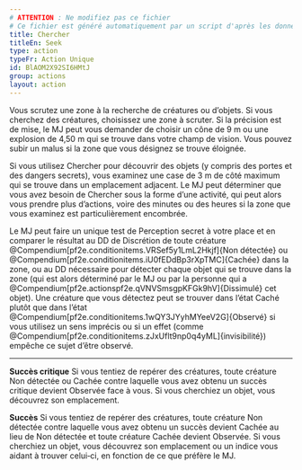 ```yaml
---
# ATTENTION : Ne modifiez pas ce fichier
# Ce fichier est généré automatiquement par un script d'après les données du module Foundry VTT officiel et de sa traduction
title: Chercher
titleEn: Seek
type: action
typeFr: Action Unique
id: BlAOM2X92SI6HMtJ
group: actions
layout: action
---
```

Vous scrutez une zone à la recherche de créatures ou d’objets. Si vous cherchez des créatures, choisissez une zone à scruter. Si la précision est de mise, le MJ peut vous demander de choisir un cône de 9 m ou une explosion de 4,50 m qui se trouve dans votre champ de vision. Vous pouvez subir un malus si la zone que vous désignez se trouve éloignée. 

Si vous utilisez Chercher pour découvrir des objets (y compris des portes et des dangers secrets), vous examinez une case de 3 m de côté maximum qui se trouve dans un emplacement adjacent. Le MJ peut déterminer que vous avez besoin de Chercher sous la forme d’une activité, qui peut alors vous prendre plus d’actions, voire des minutes ou des heures si la zone que vous examinez est particulièrement encombrée.

Le MJ peut faire un unique test de <pf2-action action='seek' glyph='A'>Perception</pf2-action> secret à votre place et en comparer le résultat au DD de Discrétion de toute créature  @Compendium[pf2e.conditionitems.VRSef5y1LmL2Hkjf]{Non détectée} ou @Compendium[pf2e.conditionitems.iU0fEDdBp3rXpTMC]{Cachée} dans la zone, ou au DD nécessaire pour détecter chaque objet qui se trouve dans la zone (qui est alors déterminé par le MJ ou par la personne qui a @Compendium[pf2e.actionspf2e.qVNVSmsgpKFGk9hV]{Dissimulé} cet objet). Une créature que vous détectez peut se trouver dans l’état Caché plutôt que dans l’état @Compendium[pf2e.conditionitems.1wQY3JYyhMYeeV2G]{Observé} si vous utilisez un sens imprécis ou si un effet (comme @Compendium[pf2e.conditionitems.zJxUflt9np0q4yML]{invisibilité}) empêche ce sujet d’être observé.

----

**Succès critique** Si vous tentiez de repérer des créatures, toute créature Non détectée ou Cachée contre laquelle vous avez obtenu un succès critique devient Observée face à vous. Si vous cherchiez un objet, vous découvrez son emplacement.

**Succès** Si vous tentiez de repérer des créatures, toute créature Non détectée contre laquelle vous avez obtenu un succès devient Cachée au lieu de Non détectée et toute créature Cachée devient Observée. Si vous cherchiez un objet, vous découvrez son emplacement ou un indice vous aidant à trouver celui‑ci, en fonction de ce que préfère le MJ.


